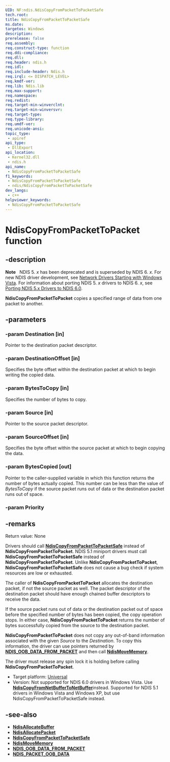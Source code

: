 ```yaml
---
UID: NF:ndis.NdisCopyFromPacketToPacketSafe
tech.root: 
title: NdisCopyFromPacketToPacketSafe
ms.date: 
targetos: Windows
description: 
prerelease: false
req.assembly: 
req.construct-type: function
req.ddi-compliance: 
req.dll: 
req.header: ndis.h
req.idl: 
req.include-header: Ndis.h
req.irql: <= DISPATCH_LEVEL>
req.kmdf-ver: 
req.lib: Ndis.lib
req.max-support: 
req.namespace: 
req.redist: 
req.target-min-winverclnt: 
req.target-min-winversvr: 
req.target-type: 
req.type-library: 
req.umdf-ver: 
req.unicode-ansi: 
topic_type:
 - apiref
api_type:
 - DllExport
api_location:
 - Kernel32.dll
 - ndis.h
api_name:
 - NdisCopyFromPacketToPacketSafe
f1_keywords:
 - NdisCopyFromPacketToPacketSafe
 - ndis/NdisCopyFromPacketToPacketSafe
dev_langs:
 - c++
helpviewer_keywords:
 - NdisCopyFromPacketToPacketSafe
---
```


# NdisCopyFromPacketToPacket function



## -description
**Note**   NDIS 5. *x* has been deprecated and is superseded by NDIS 6. *x*. For new NDIS driver development, see [Network Drivers Starting with Windows Vista](https://msdn.microsoft.com/library/Ff570021). For information about porting NDIS 5. *x* drivers to NDIS 6. *x*, see [Porting NDIS 5.x Drivers to NDIS 6.0](https://msdn.microsoft.com/library/Ff570059).

**NdisCopyFromPacketToPacket** copies a specified range of data from one packet to another.

## -parameters

### -param Destination [in]

Pointer to the destination packet descriptor.

### -param DestinationOffset [in]

Specifies the byte offset within the destination packet at which to begin writing the copied data.

### -param BytesToCopy [in]

Specifies the number of bytes to copy.

### -param Source [in]

Pointer to the source packet descriptor.

### -param SourceOffset [in]

Specifies the byte offset within the source packet at which to begin copying the data.

### -param BytesCopied [out]

Pointer to the caller-supplied variable in which this function returns the number of bytes actually copied. This number can be less than the value of *BytesToCopy* if the source packet runs out of data or the destination packet runs out of space.

### -param Priority

## -remarks

Return value: None

Drivers should call [**NdisCopyFromPacketToPacketSafe**](nf-ndis-ndiscopyfrompackettopacketsafe.md) instead of **NdisCopyFromPacketToPacket**. NDIS 5.1 miniport drivers must call **NdisCopyFromPacketToPacketSafe** instead of **NdisCopyFromPacketToPacket**. Unlike **NdisCopyFromPacketToPacket**, **NdisCopyFromPacketToPacketSafe** does not cause a bug check if system resources are low or exhausted.

The caller of **NdisCopyFromPacketToPacket** allocates the destination packet, if not the source packet as well. The packet descriptor of the destination packet should have enough chained buffer descriptors to receive the data.

If the source packet runs out of data or the destination packet out of space before the specified number of bytes has been copied, the copy operation stops. In either case, **NdisCopyFromPacketToPacket** returns the number of bytes successfully copied from the source to the destination packet.

**NdisCopyFromPacketToPacket** does not copy any out-of-band information associated with the given *Source* to the *Destination*. To copy this information, the driver can use pointers returned by [**NDIS\_OOB\_DATA\_FROM\_PACKET**](https://msdn.microsoft.com/library/ff557084\(v=vs.85\)) and then call [**NdisMoveMemory**](https://msdn.microsoft.com/library/Ff563625).

The driver must release any spin lock it is holding before calling **NdisCopyFromPacketToPacket**.

- Target platform: [Universal](https://go.microsoft.com/fwlink/p/?linkid=531356)
- Version: Not supported for NDIS 6.0 drivers in Windows Vista. Use <a href="https://msdn.microsoft.com/library/Ff561718"><strong>NdisCopyFromNetBufferToNetBuffer</strong></a>instead. Supported for NDIS 5.1 drivers in Windows Vista and Windows XP, but use NdisCopyFromPacketToPacketSafe instead.

## -see-also

- [**NdisAllocateBuffer**](nf-ndis-ndisallocatebuffer.md)
- [**NdisAllocatePacket**](https://msdn.microsoft.com/library/ff550774\(v=vs.85\))
- [**NdisCopyFromPacketToPacketSafe**](nf-ndis-ndiscopyfrompackettopacketsafe.md)
- [**NdisMoveMemory**](https://msdn.microsoft.com/library/Ff563625)
- [**NDIS\_OOB\_DATA\_FROM\_PACKET**](https://msdn.microsoft.com/library/ff557084\(v=vs.85\))
- [**NDIS\_PACKET\_OOB\_DATA**](https://msdn.microsoft.com/library/ff557105\(v=vs.85\))
